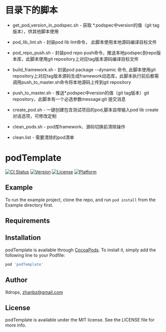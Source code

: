 # 目录下的脚本
		
* get_pod_version_in_podspec.sh	- 获取 *.podspec中version的值（git tag版本），供其他脚本使用

* pod_lib_lint.sh     - 封装pod lib lint命令， 此脚本使用本地源码编译目标文件

* pod_repo_push.sh    - 封装pod repo push命令，推送本地podspec到repo版本库，此脚本使用git repository上对应tag版本源码编译目标文件

* build_framework.sh  - 封装pod package --dynamic 命令, 此脚本使用git repository上对应tag版本源码生成framework动态库，此脚本执行前后都需调用push_to_master.sh命令将本地源码上传到git repository

* push_to_master.sh   - 推送*.podspec中version的值（git tag版本）git repository，此脚本有一个必选参数message:git 提交消息

* create_pod.sh - 一键创建包含测试项目的pod,脚本自带输入pod lib create对话选项，可修改定制

* clean_pods.sh - pod库framework、源码切换前清除操作

* clean.list   - 需要清除的pod清单



# podTemplate

[![CI Status](https://img.shields.io/travis/9drops/podTemplate.svg?style=flat)](https://travis-ci.org/9drops/podTemplate)
[![Version](https://img.shields.io/cocoapods/v/podTemplate.svg?style=flat)](https://cocoapods.org/pods/podTemplate)
[![License](https://img.shields.io/cocoapods/l/podTemplate.svg?style=flat)](https://cocoapods.org/pods/podTemplate)
[![Platform](https://img.shields.io/cocoapods/p/podTemplate.svg?style=flat)](https://cocoapods.org/pods/podTemplate)

## Example

To run the example project, clone the repo, and run `pod install` from the Example directory first.

## Requirements

## Installation

podTemplate is available through [CocoaPods](https://cocoapods.org). To install
it, simply add the following line to your Podfile:

```ruby
pod 'podTemplate'
```

## Author

9drops, zhanbz@gmail.com

## License

podTemplate is available under the MIT license. See the LICENSE file for more info.
